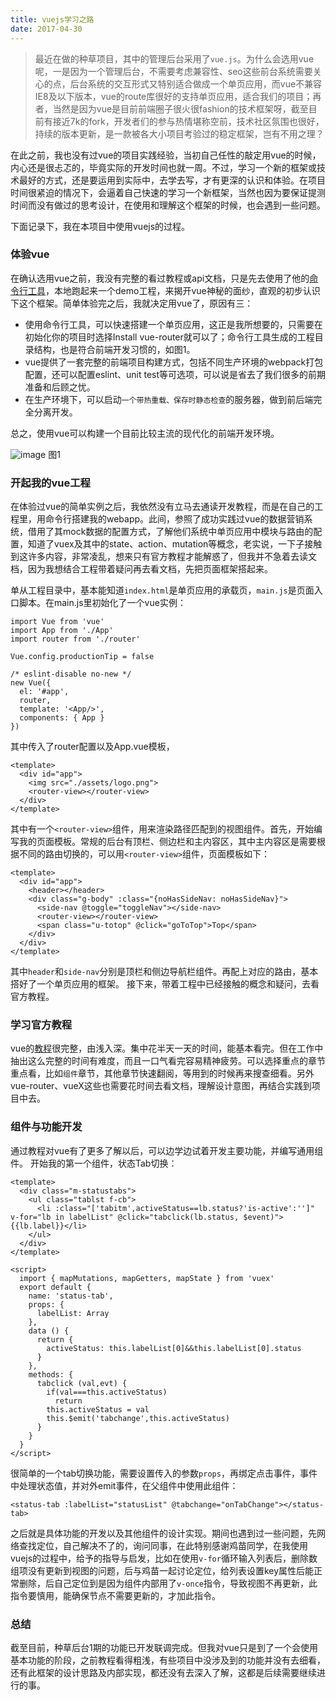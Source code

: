 ```yaml
---
title: vuejs学习之路
date: 2017-04-30
---
```


>最近在做的种草项目，其中的管理后台采用了`vue.js`。为什么会选用vue呢，一是因为一个管理后台，不需要考虑兼容性、seo这些前台系统需要关心的点，后台系统的交互形式又特别适合做成一个单页应用，而vue不兼容IE8及以下版本，vue的route库很好的支持单页应用，适合我们的项目；再者，当然是因为vue是目前前端圈子很火很fashion的技术框架呀，截至目前有接近7k的fork，开发者们的参与热情堪称空前，技术社区氛围也很好，持续的版本更新，是一款被各大小项目考验过的稳定框架，岂有不用之理？

<!-- more -->

在此之前，我也没有过vue的项目实践经验，当初自己任性的敲定用vue的时候，内心还是很忐忑的，毕竟实际的开发时间也就一周。不过，学习一个新的框架或技术最好的方式，还是要运用到实际中，去学去写，才有更深的认识和体验。在项目时间很紧迫的情况下，会逼着自己快速的学习一个新框架，当然也因为要保证提测时间而没有做过的思考设计，在使用和理解这个框架的时候，也会遇到一些问题。

下面记录下，我在本项目中使用vuejs的过程。

### 体验vue
在确认选用vue之前，我没有完整的看过教程或api文档，只是先去使用了他的[命令行工具](https://cn.vuejs.org/v2/guide/installation.html#命令行工具)，本地跑起来一个demo工程，来揭开vue神秘的面纱，直观的初步认识下这个框架。简单体验完之后，我就决定用vue了，原因有三：

- 使用命令行工具，可以快速搭建一个单页应用，这正是我所想要的，只需要在初始化你的项目时选择Install vue-router就可以了；命令行工具生成的工程目录结构，也是符合前端开发习惯的，如图1。
- vue提供了一套完整的前端项目构建方式，包括不同生产环境的webpack打包配置，还可以配置eslint、unit test等可选项，可以说是省去了我们很多的前期准备和后顾之忧。
- 在生产环境下，可以启动`一个带热重载、保存时静态检查`的服务器，做到前后端完全分离开发。

总之，使用vue可以构建一个目前比较主流的现代化的前端开发环境。

![image](http://chuantu.biz/t5/76/1493567172x2890171636.png) 图1


### 开起我的vue工程
在体验过vue的简单实例之后，我依然没有立马去通读开发教程，而是在自己的工程里，用命令行搭建我的webapp。此间，参照了成功实践过vue的数据营销系统，借用了其mock数据的配置方式，了解他们系统中单页应用中模块与路由的配置，知道了vuex及其中的state、action、mutation等概念，老实说，一下子接触到这许多内容，非常凌乱，想来只有官方教程才能解惑了，但我并不急着去读文档，因为我想结合工程带着疑问再去看文档，先把页面框架搭起来。

单从工程目录中，基本能知道`index.html`是单页应用的承载页，`main.js`是页面入口脚本。在main.js里初始化了一个vue实例：

```
import Vue from 'vue'
import App from './App'
import router from './router'

Vue.config.productionTip = false

/* eslint-disable no-new */
new Vue({
  el: '#app',
  router,
  template: '<App/>',
  components: { App }
})
```

其中传入了router配置以及App.vue模板，
```
<template>
  <div id="app">
    <img src="./assets/logo.png">
    <router-view></router-view>
  </div>
</template>
```
其中有一个`<router-view>`组件，用来渲染路径匹配到的视图组件。首先，开始编写我的页面模板。常规的后台有顶栏、侧边栏和主内容区，其中主内容区是需要根据不同的路由切换的，可以用`<router-view>`组件，页面模板如下：

```
<template>
  <div id="app">
    <header></header>
    <div class="g-body" :class="{noHasSideNav: noHasSideNav}">
      <side-nav @toggle="toggleNav"></side-nav>
      <router-view></router-view>
      <span class="u-totop" @click="goToTop">Top</span>
    </div>
  </div>
</template>
```
其中`header`和`side-nav`分别是顶栏和侧边导航栏组件。再配上对应的路由，基本搭好了一个单页应用的框架。
接下来，带着工程中已经接触的概念和疑问，去看官方教程。


### 学习官方教程
vue的[教程](https://cn.vuejs.org/v2/guide/)很完整，由浅入深。集中花半天一天的时间，能基本看完。但在工作中抽出这么完整的时间有难度，而且一口气看完容易精神疲劳。可以选择重点的章节重点看，比如`组件`章节，其他章节快速翻阅，等用到的时候再来搜查细看。另外vue-router、vueX这些也需要花时间去看文档，理解设计意图，再结合实践到项目中去。


### 组件与功能开发

通过教程对vue有了更多了解以后，可以边学边试着开发主要功能，并编写通用组件。
开始我的第一个组件，状态Tab切换：
```
<template>
  <div class="m-statustabs">
    <ul class="tablst f-cb">
      <li :class="['tabitm',activeStatus==lb.status?'is-active':'']" v-for="lb in labelList" @click="tabclick(lb.status, $event)">{{lb.label}}</li>
    </ul>
  </div>
</template>

<script>
  import { mapMutations, mapGetters, mapState } from 'vuex'
  export default {
    name: 'status-tab',
    props: {
      labelList: Array
    },
    data () {
      return {
        activeStatus: this.labelList[0]&&this.labelList[0].status
      }
    },
    methods: {
      tabclick (val,evt) {
        if(val===this.activeStatus)
          return
        this.activeStatus = val
        this.$emit('tabchange',this.activeStatus)
      }
    }
  }
</script>

```
很简单的一个tab切换功能，需要设置传入的参数`props`，再绑定点击事件，事件中处理状态值，并对外emit事件，在父组件中使用此组件：
```
<status-tab :labelList="statusList" @tabchange="onTabChange"></status-tab>

```
之后就是具体功能的开发以及其他组件的设计实现。期间也遇到过一些问题，先网络查找定位，自己解决不了的，询问同事，在此特别感谢鸡苗同学，在我使用vuejs的过程中，给予的指导与启发，比如在使用`v-for`循环输入列表后，删除数组项没有更新到视图的问题，后与鸡苗一起讨论定位，给列表设置key属性后能正常删除，后自己定位到是因为组件内部用了`v-once`指令，导致视图不再更新，此指令要慎用，能确保节点不需要更新的，才加此指令。

### 总结
截至目前，种草后台1期的功能已开发联调完成。但我对vue只是到了一个会使用基本功能的阶段，之前教程看得粗浅，有些项目中没涉及到的功能并没有去细看，还有此框架的设计思路及内部实现，都还没有去深入了解，这都是后续需要继续进行的事。

